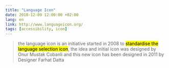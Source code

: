 ```yaml
---
title: "Language Icon"
date: 2018-12-09 12:00:00 +02:00
lang: en
link: http://www.languageicon.org/
tags: [accessibility, icon]
---
```


> the language icon is an initiative started in 2008 to <mark>standardise the language selection icon</mark>, the idea and initial icon was designed by Onur Mustak Cobanli and this new icon has been designed in 2011 by Designer Farhat Datta
